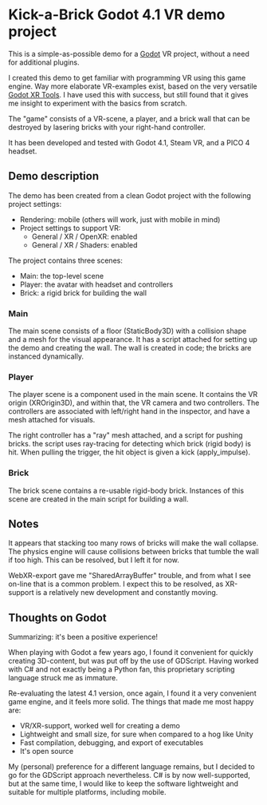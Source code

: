 # Kick-a-Brick Godot 4.1 VR demo project

This is a simple-as-possible demo for a [Godot](https://godotengine.org/) VR project, without a need for additional plugins.

I created this demo to get familiar with programming VR using this game engine. Way more elaborate VR-examples exist, based on the very versatile [Godot XR Tools](https://github.com/GodotVR/godot-xr-tools). I have used this with success, but still found that it gives me insight to experiment with the basics from scratch.

The "game" consists of a VR-scene, a player, and a brick wall that can be destroyed by lasering bricks with your right-hand controller.

It has been developed and tested with Godot 4.1, Steam VR, and a PICO 4 headset.

## Demo description

The demo has been created from a clean Godot project with the following project settings:

- Rendering: mobile (others will work, just with mobile in mind)
- Project settings to support VR:
    - General / XR / OpenXR: enabled
    - General / XR / Shaders: enabled

The project contains three scenes:
- Main: the top-level scene
- Player: the avatar with headset and controllers
- Brick: a rigid brick for building the wall

### Main

The main scene consists of a floor (StaticBody3D) with a collision shape and a mesh for the visual appearance. It has a script attached for setting up the demo and creating the wall. The wall is created in code; the bricks are instanced dynamically.

### Player

The player scene is a component used in the main scene. It contains the VR origin (XROrigin3D), and within that, the VR camera and two controllers. The controllers are associated with left/right hand in the inspector, and have a mesh attached for visuals.

The right controller has a "ray" mesh attached, and a script for pushing bricks. the script uses ray-tracing for detecting which brick (rigid body) is hit. When pulling the trigger, the hit object is given a kick (apply_impulse).

### Brick

The brick scene contains a re-usable rigid-body brick. Instances of this scene are created in the main script for building a wall.

## Notes

It appears that stacking too many rows of bricks will make the wall collapse. The physics engine will cause collisions between bricks that tumble the wall if too high. This can be resolved, but I left it for now.

WebXR-export gave me "SharedArrayBuffer" trouble, and from what I see on-line that is a common problem. I expect this to be resolved, as XR-support is a relatively new development and constantly moving.

## Thoughts on Godot

Summarizing: it's been a positive experience!

When playing with Godot a few years ago, I found it convenient for
quickly creating 3D-content, but was put off by the use of GDScript.
Having worked with C# and not exactly being a Python fan, this proprietary scripting language struck me as immature.

Re-evaluating the latest 4.1 version, once again, I found it a very convenient
game engine, and it feels more solid. The things that made me most happy are:
- VR/XR-support, worked well for creating a demo
- Lightweight and small size, for sure when compared to a hog like Unity
- Fast compilation, debugging, and export of executables
- It's open source

My (personal) preference for a different language remains, but I decided to go for the GDScript approach nevertheless. C# is by now well-supported, but at the same time, I would like to keep the software lightweight and suitable for multiple platforms, including mobile.
